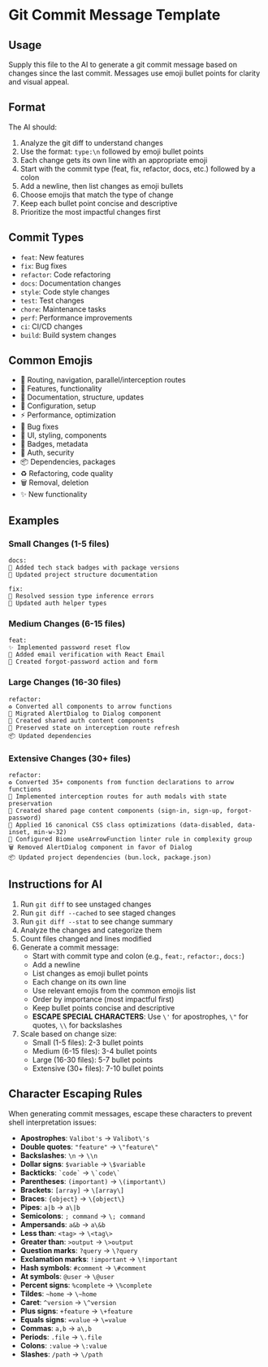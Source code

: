 # Git Commit Message Template

## Usage

Supply this file to the AI to generate a git commit message based on changes since the last commit. Messages use emoji bullet points for clarity and visual appeal.

## Format

The AI should:

1. Analyze the git diff to understand changes
2. Use the format: `type:\n` followed by emoji bullet points
3. Each change gets its own line with an appropriate emoji
4. Start with the commit type (feat, fix, refactor, docs, etc.) followed by a colon
5. Add a newline, then list changes as emoji bullets
6. Choose emojis that match the type of change
7. Keep each bullet point concise and descriptive
8. Prioritize the most impactful changes first

## Commit Types

- `feat`: New features
- `fix`: Bug fixes
- `refactor`: Code refactoring
- `docs`: Documentation changes
- `style`: Code style changes
- `test`: Test changes
- `chore`: Maintenance tasks
- `perf`: Performance improvements
- `ci`: CI/CD changes
- `build`: Build system changes

## Common Emojis

- 🔀 Routing, navigation, parallel/interception routes
- 🎯 Features, functionality
- 📝 Documentation, structure, updates
- 🔧 Configuration, setup
- ⚡ Performance, optimization
- 🐛 Bug fixes
- 🎨 UI, styling, components
- 📛 Badges, metadata
- 🔐 Auth, security
- 📦 Dependencies, packages
- ♻️ Refactoring, code quality
- 🗑️ Removal, deletion
- ✨ New functionality

## Examples

### Small Changes (1-5 files)

```
docs:
📛 Added tech stack badges with package versions
📝 Updated project structure documentation
```

```
fix:
🐛 Resolved session type inference errors
🔧 Updated auth helper types
```

### Medium Changes (6-15 files)

```
feat:
✨ Implemented password reset flow
📧 Added email verification with React Email
🔐 Created forgot-password action and form
```

### Large Changes (16-30 files)

```
refactor:
♻️ Converted all components to arrow functions
🎨 Migrated AlertDialog to Dialog component
🔀 Created shared auth content components
🎯 Preserved state on interception route refresh
📦 Updated dependencies
```

### Extensive Changes (30+ files)

```
refactor:
♻️ Converted 35+ components from function declarations to arrow functions
🔀 Implemented interception routes for auth modals with state preservation
🎯 Created shared page content components (sign-in, sign-up, forgot-password)
🎨 Applied 16 canonical CSS class optimizations (data-disabled, data-inset, min-w-32)
🔧 Configured Biome useArrowFunction linter rule in complexity group
🗑️ Removed AlertDialog component in favor of Dialog
📦 Updated project dependencies (bun.lock, package.json)
```

## Instructions for AI

1. Run `git diff` to see unstaged changes
2. Run `git diff --cached` to see staged changes
3. Run `git diff --stat` to see change summary
4. Analyze the changes and categorize them
5. Count files changed and lines modified
6. Generate a commit message:
   - Start with commit type and colon (e.g., `feat:`, `refactor:`, `docs:`)
   - Add a newline
   - List changes as emoji bullet points
   - Each change on its own line
   - Use relevant emojis from the common emojis list
   - Order by importance (most impactful first)
   - Keep bullet points concise and descriptive
   - **ESCAPE SPECIAL CHARACTERS**: Use `\'` for apostrophes, `\"` for quotes, `\\` for backslashes
7. Scale based on change size:
   - Small (1-5 files): 2-3 bullet points
   - Medium (6-15 files): 3-4 bullet points
   - Large (16-30 files): 5-7 bullet points
   - Extensive (30+ files): 7-10 bullet points

## Character Escaping Rules

When generating commit messages, escape these characters to prevent shell interpretation issues:

- **Apostrophes**: `Valibot's` → `Valibot\'s`
- **Double quotes**: `"feature"` → `\"feature\"`
- **Backslashes**: `\n` → `\\n`
- **Dollar signs**: `$variable` → `\$variable`
- **Backticks**: `` `code` `` → `` \`code\` ``
- **Parentheses**: `(important)` → `\(important\)`
- **Brackets**: `[array]` → `\[array\]`
- **Braces**: `{object}` → `\{object\}`
- **Pipes**: `a|b` → `a\|b`
- **Semicolons**: `; command` → `\; command`
- **Ampersands**: `a&b` → `a\&b`
- **Less than**: `<tag>` → `\<tag\>`
- **Greater than**: `>output` → `\>output`
- **Question marks**: `?query` → `\?query`
- **Exclamation marks**: `!important` → `\!important`
- **Hash symbols**: `#comment` → `\#comment`
- **At symbols**: `@user` → `\@user`
- **Percent signs**: `%complete` → `\%complete`
- **Tildes**: `~home` → `\~home`
- **Caret**: `^version` → `\^version`
- **Plus signs**: `+feature` → `\+feature`
- **Equals signs**: `=value` → `\=value`
- **Commas**: `a,b` → `a\,b`
- **Periods**: `.file` → `\.file`
- **Colons**: `:value` → `\:value`
- **Slashes**: `/path` → `\/path`

